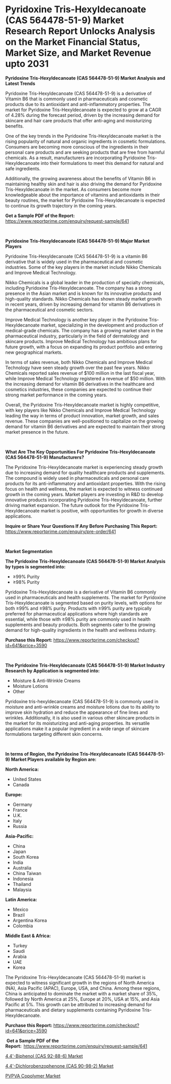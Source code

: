 <p><h1>Pyridoxine Tris-Hexyldecanoate (CAS 564478-51-9) Market Research Report Unlocks Analysis on the Market Financial Status, Market Size, and Market Revenue upto 2031</h1></p><p><strong>Pyridoxine Tris-Hexyldecanoate (CAS 564478-51-9) Market Analysis and Latest Trends</strong></p>
<p><p>Pyridoxine Tris-Hexyldecanoate (CAS 564478-51-9) is a derivative of Vitamin B6 that is commonly used in pharmaceuticals and cosmetic products due to its antioxidant and anti-inflammatory properties. The market for Pyridoxine Tris-Hexyldecanoate is expected to grow at a CAGR of 4.28% during the forecast period, driven by the increasing demand for skincare and hair care products that offer anti-aging and moisturizing benefits.</p><p>One of the key trends in the Pyridoxine Tris-Hexyldecanoate market is the rising popularity of natural and organic ingredients in cosmetic formulations. Consumers are becoming more conscious of the ingredients in their personal care products and are seeking products that are free from harmful chemicals. As a result, manufacturers are incorporating Pyridoxine Tris-Hexyldecanoate into their formulations to meet this demand for natural and safe ingredients.</p><p>Additionally, the growing awareness about the benefits of Vitamin B6 in maintaining healthy skin and hair is also driving the demand for Pyridoxine Tris-Hexyldecanoate in the market. As consumers become more knowledgeable about the importance of vitamins and antioxidants in their beauty routines, the market for Pyridoxine Tris-Hexyldecanoate is expected to continue its growth trajectory in the coming years.</p></p>
<p><strong>Get a Sample PDF of the Report:&nbsp;</strong> <a href="https://www.reportprime.com/enquiry/request-sample/641">https://www.reportprime.com/enquiry/request-sample/641</a></p>
<p>&nbsp;</p>
<p><strong>Pyridoxine Tris-Hexyldecanoate (CAS 564478-51-9) Major Market Players</strong></p>
<p><p>Pyridoxine Tris-Hexyldecanoate (CAS 564478-51-9) is a vitamin B6 derivative that is widely used in the pharmaceutical and cosmetic industries. Some of the key players in the market include Nikko Chemicals and Improve Medical Technology.</p><p>Nikko Chemicals is a global leader in the production of specialty chemicals, including Pyridoxine Tris-Hexyldecanoate. The company has a strong presence in the Asian market and is known for its innovative products and high-quality standards. Nikko Chemicals has shown steady market growth in recent years, driven by increasing demand for vitamin B6 derivatives in the pharmaceutical and cosmetic sectors.</p><p>Improve Medical Technology is another key player in the Pyridoxine Tris-Hexyldecanoate market, specializing in the development and production of medical-grade chemicals. The company has a growing market share in the pharmaceutical industry, particularly in the field of dermatology and skincare products. Improve Medical Technology has ambitious plans for future growth, with a focus on expanding its product portfolio and entering new geographical markets.</p><p>In terms of sales revenue, both Nikko Chemicals and Improve Medical Technology have seen steady growth over the past few years. Nikko Chemicals reported sales revenue of $100 million in the last fiscal year, while Improve Medical Technology registered a revenue of $50 million. With the increasing demand for vitamin B6 derivatives in the healthcare and cosmetics industries, these companies are expected to continue their strong market performance in the coming years.</p><p>Overall, the Pyridoxine Tris-Hexyldecanoate market is highly competitive, with key players like Nikko Chemicals and Improve Medical Technology leading the way in terms of product innovation, market growth, and sales revenue. These companies are well-positioned to capitalize on the growing demand for vitamin B6 derivatives and are expected to maintain their strong market presence in the future.</p></p>
<p>&nbsp;</p>
<p><strong>What Are The Key Opportunities For Pyridoxine Tris-Hexyldecanoate (CAS 564478-51-9) Manufacturers?</strong></p>
<p><p>The Pyridoxine Tris-Hexyldecanoate market is experiencing steady growth due to increasing demand for quality healthcare products and supplements. The compound is widely used in pharmaceuticals and personal care products for its anti-inflammatory and antioxidant properties. With the rising focus on health and wellness, the market is expected to witness continued growth in the coming years. Market players are investing in R&D to develop innovative products incorporating Pyridoxine Tris-Hexyldecanoate, further driving market expansion. The future outlook for the Pyridoxine Tris-Hexyldecanoate market is positive, with opportunities for growth in diverse applications.</p></p>
<p><strong>Inquire or Share Your Questions If Any Before Purchasing This Report:</strong> <a href="https://www.reportprime.com/enquiry/pre-order/641">https://www.reportprime.com/enquiry/pre-order/641</a></p>
<p>&nbsp;</p>
<p><strong>Market Segmentation</strong></p>
<p><strong>The Pyridoxine Tris-Hexyldecanoate (CAS 564478-51-9) Market Analysis by types is segmented into:</strong></p>
<p><ul><li>≥99% Purity</li><li>≥98% Purity</li></ul></p>
<p><p>Pyridoxine Tris-Hexyldecanoate is a derivative of Vitamin B6 commonly used in pharmaceuticals and health supplements. The market for Pyridoxine Tris-Hexyldecanoate is segmented based on purity levels, with options for both ≥99% and ≥98% purity. Products with ≥99% purity are typically preferred for pharmaceutical applications where high standards are essential, while those with ≥98% purity are commonly used in health supplements and beauty products. Both segments cater to the growing demand for high-quality ingredients in the health and wellness industry.</p></p>
<p><strong>Purchase this Report:&nbsp;</strong><a href="https://www.reportprime.com/checkout?id=641&price=3590">https://www.reportprime.com/checkout?id=641&price=3590</a></p>
<p>&nbsp;</p>
<p><strong>The Pyridoxine Tris-Hexyldecanoate (CAS 564478-51-9) Market Industry Research by Application is segmented into:</strong></p>
<p><ul><li>Moisture & Anti-Wrinkle Creams</li><li>Moisture Lotions</li><li>Other</li></ul></p>
<p><p>Pyridoxine tris-hexyldecanoate (CAS 564478-51-9) is commonly used in moisture and anti-wrinkle creams and moisture lotions due to its ability to improve skin hydration and reduce the appearance of fine lines and wrinkles. Additionally, it is also used in various other skincare products in the market for its moisturizing and anti-aging properties. Its versatile applications make it a popular ingredient in a wide range of skincare formulations targeting different skin concerns.</p></p>
<p>&nbsp;</p>
<p><strong>In terms of Region, the Pyridoxine Tris-Hexyldecanoate (CAS 564478-51-9) Market Players available by Region are:</strong></p>
<p>
    <p> <strong> North America: </strong>
        <ul>
            <li>United States</li>
            <li>Canada</li>
        </ul>
        </p> 
    <p> <strong> Europe: </strong>
        <ul>
            <li>Germany</li>
            <li>France</li>
            <li>U.K.</li>
            <li>Italy</li>
            <li>Russia</li>
        </ul>
        </p> 
    <p> <strong> Asia-Pacific: </strong>
        <ul>
            <li>China</li>
            <li>Japan</li>
            <li>South Korea</li>
            <li>India</li>
            <li>Australia</li>
            <li>China Taiwan</li>
            <li>Indonesia</li>
            <li>Thailand</li>
            <li>Malaysia</li>
        </ul>
        </p> 
    <p> <strong> Latin America: </strong>
        <ul>
            <li>Mexico</li>
            <li>Brazil</li>
            <li>Argentina Korea</li>
            <li>Colombia</li>
        </ul>
        </p> 
    <p> <strong> Middle East & Africa: </strong>
        <ul>
            <li>Turkey</li>
            <li>Saudi</li>
            <li>Arabia</li>
            <li>UAE</li>
            <li>Korea</li>
        </ul>
    </p>
    </p>
<p><p>The Pyridoxine Tris-Hexyldecanoate (CAS 564478-51-9) market is expected to witness significant growth in the regions of North America (NA), Asia Pacific (APAC), Europe, USA, and China. Among these regions, China is anticipated to dominate the market with a market share of 35%, followed by North America at 25%, Europe at 20%, USA at 15%, and Asia Pacific at 5%. This growth can be attributed to increasing demand for pharmaceuticals and dietary supplements containing Pyridoxine Tris-Hexyldecanoate.</p></p>
<p><strong>Purchase this Report: </strong><a href="https://www.reportprime.com/checkout?id=641&price=3590">https://www.reportprime.com/checkout?id=641&price=3590</a></p>
<p>&nbsp;<strong>Get a Sample PDF of the Report:&nbsp;&nbsp;</strong><a href="https://www.reportprime.com/enquiry/request-sample/641">https://www.reportprime.com/enquiry/request-sample/641</a></p>
<p><strong></strong></p>
<p><p><a href="https://github.com/gamblestampleyjenny50m5sl6/Market-Research-Report-List-1/blob/main/44-biphenol-cas-92-88-6-market.md">4,4'-Biphenol (CAS 92-88-6) Market</a></p><p><a href="https://github.com/wwwkeltoum/Market-Research-Report-List-2/blob/main/44-dichlorobenzophenone-cas-90-98-2-market.md">4,4'-Dichlorobenzophenone (CAS 90-98-2) Market</a></p><p><a href="https://github.com/nicholepatriciadoylenwnrjr0/Market-Research-Report-List-1/blob/main/pvpva-copolymer-market.md">PVPVA Copolymer Market</a></p></p>